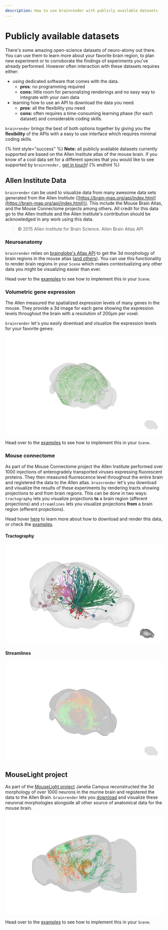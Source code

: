 ```yaml
---
description: How to use brainrender with publicly available datasets
---
```


# Publicly available datasets

There's some amazing open-science datasets of neuro-atomy out there. You can use them to learn more about your favorite brain region, to plan new experiment or to corroborate the findings of experiments you've already performed. However often interaction with these datasets requires either:

* using dedicated software that comes with the data. 
  * **pros**:  no programming required 
  * **cons:** little room for personalizing renderings and no easy way to integrate with your own data
* learning how to use an API to download the data you need.
  * **pros**: all the flexibility you need
  * **cons:** often requires a time-consuming learning phase \(for each dataset\) and considerable coding skills. 

`brainrender` brings the best of both options together by giving you the **flexibility** of the APIs with a easy to use interface which requires minimal coding skills.

{% hint style="success" %}
**Note:** all publicly available datasets currently supported are based on the Allen Institute atlas of the mouse brain. If you know of a cool data set for a different species that you would like to see supported by `brainrender,` [get in touch](../info/get-in-touch.md)!
{% endhint %}

## Allen Institute Data

`brainrender` can be used to visualize data from many awesome data sets generated from the Allen Institute \([https://brain-map.org/api/index.html](https://brain-map.org/api/index.html)\). This include the Mouse Brain Atlas, and the Mouse Connectome projects among others. All credit for this data go to the Allen Institute and the Allen Institute's contribution should be acknowledged in any work using this data.

> © 2015 Allen Institute for Brain Science. Allen Brain Atlas API



### Neuroanatomy

`brainrender` relies on [brainglobe's Atlas API](https://github.com/brainglobe/bg-atlasapi) to get the 3d morphology of brain regions in the mouse atlas \([and others](atlas.md)\). You can use this functionality to render brain regions in your `Scene` which makes contextualizing any other data you might be visualizing easier than ever. 

Head over to the [examples](../overview/examples.md) to see how to implement this in your `Scene`.

### Volumetric gene expression

The Allen measured the spatialized expression levels of many genes in the mouse. They provide a 3d image for each gene showing the expression levels throughout the brain with a resolution of 200µm per voxel.

`brainrender` let's you easily download and visualize the expression levels for your favorite genes:

![](../.gitbook/assets/gene_expr.png)

Head over to the [examples](../overview/examples.md) to see how to implement this in your `Scene`.





### Mouse connectome

As part of the Mouse Connectome project the Allen Institute performed over 1000 injections of anterogradely transported viruses expressing fluorescent proteins. They then measured fluorescence level throughout the entire brain and registered the data to the Allen atlas. `brainrender` let's you download and visualize the results of these experiments by rendering tracts showing projections to and from brain regions. This can be done in two ways: `tractography` lets you visualize projections **to** a brain region \(afferent projections\) and `streamlines` lets you visualize projections **from** a brain region \(efferent projections\). 

Head hover [here](atlas.md#mouse-specific) to learn more about how to download and render this data, or check the [examples](../overview/examples.md). 

#### Tractography

![](../.gitbook/assets/tractography.png)

#### Streamlines

![](../.gitbook/assets/streamlines.png)

## MouseLight project

As part of the [MouseLight project](https://www.janelia.org/project-team/mouselight) Janelia Campus reconstructed the 3d morphology of over 1000 neurons in the murine brain and registered the data to the Allen Brain. `brainrender` lets you [download](atlas.md#get_neurons) and visualize these neuronal morphologies alongside all other source of anatomical data for the mouse brain.

![](../.gitbook/assets/neurons.png)

Head over to the [examples](../overview/examples.md) to see how to implement this in your `Scene`.







